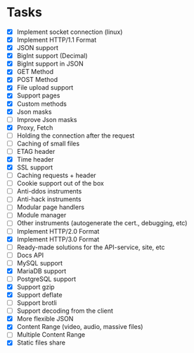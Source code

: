 # Tasks

- [x] Implement socket connection (linux)
- [x] Implement HTTP/1.1 Format
- [x] JSON support
- [x] BigInt support (Decimal)
- [x] BigInt support in JSON
- [x] GET Method
- [x] POST Method
- [x] File upload support
- [x] Support pages
- [x] Custom methods
- [x] Json masks
- [ ] Improve Json masks
- [x] Proxy, Fetch
- [ ] Holding the connection after the request
- [ ] Caching of small files
- [ ] ETAG header
- [x] Time header
- [x] SSL support
- [ ] Caching requests + header
- [ ] Cookie support out of the box
- [ ] Anti-ddos instruments
- [ ] Anti-hack instruments
- [ ] Modular page handlers
- [ ] Module manager
- [ ] Other instruments (autogenerate the cert., debugging, etc)
- [ ] Implement HTTP/2.0 Format
- [x] Implement HTTP/3.0 Format
- [ ] Ready-made solutions for the API-service, site, etc
- [ ] Docs API
- [ ] MySQL support
- [x] MariaDB support
- [ ] PostgreSQL support
- [x] Support gzip
- [x] Support deflate
- [ ] Support brotli
- [ ] Support decoding from the client
- [x] More flexible JSON
- [x] Content Range (video, audio, massive files)
- [ ] Multiple Content Range
- [x] Static files share